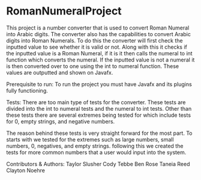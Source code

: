 # RomanNumeralProject

This project is a number converter that is used to convert Roman Numeral into Arabic digits.
The converter also has the capabilities to convert Arabic digits into Roman Numerals.
To do this the converter will first check the inputted value to see whether it is valid or not.
Along with this it checks if the inputted value is a Roman Numeral, if it is it then calls the numeral to int function which converts the numeral.
If the inputted value is not a numeral it is then converted over to one using the int to numeral function.
These values are outputted and shown on Javafx.

Prerequisite to run:
To run the project you must have Javafx and its plugins fully functioning.

Tests:
There are too main type of tests for the converter.
These tests are divided into the int to numeral tests and the numeral to int tests.
Other than these tests there are several extremes being tested for which include tests for 0, empty strings, and negative numbers.

The reason behind these tests is very straight forward for the most part.
To starts with we tested for the extremes such as large numbers, small numbers, 0, negatives, and empty strings.
following this we created the tests for more common numbers that a user would input into the system.

Contributors & Authors:
Taylor Slusher
Cody Tebbe
Ben Rose
Taneia Reed
Clayton Noehre
